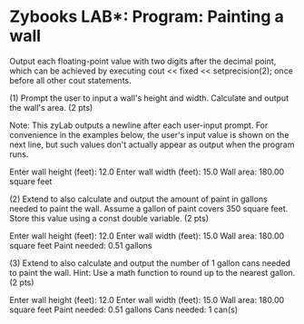 # Zybooks LAB*: Program: Painting a wall
Output each floating-point value with two digits after the decimal point, which can be achieved by executing
cout << fixed << setprecision(2); once before all other cout statements.

(1) Prompt the user to input a wall's height and width. Calculate and output the wall's area. (2 pts)

Note: This zyLab outputs a newline after each user-input prompt. For convenience in the examples below, the user's input value is shown on the next line, but such values don't actually appear as output when the program runs.

Enter wall height (feet):
12.0
Enter wall width (feet):
15.0
Wall area: 180.00 square feet

(2) Extend to also calculate and output the amount of paint in gallons needed to paint the wall. Assume a gallon of paint covers 350 square feet. Store this value using a const double variable. (2 pts)

Enter wall height (feet):
12.0
Enter wall width (feet):
15.0
Wall area: 180.00 square feet
Paint needed: 0.51 gallons

(3) Extend to also calculate and output the number of 1 gallon cans needed to paint the wall. Hint: Use a math function to round up to the nearest gallon. (2 pts)

Enter wall height (feet):
12.0
Enter wall width (feet):
15.0
Wall area: 180.00 square feet
Paint needed: 0.51 gallons
Cans needed: 1 can(s)
